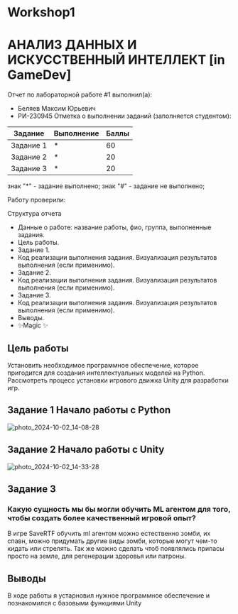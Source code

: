 # Workshop1
# АНАЛИЗ ДАННЫХ И ИСКУССТВЕННЫЙ ИНТЕЛЛЕКТ [in GameDev]
Отчет по лабораторной работе #1 выполнил(а):
- Беляев Максим Юрьевич
- РИ-230945
Отметка о выполнении заданий (заполняется студентом):

| Задание | Выполнение | Баллы |
| ------ | ------ | ------ |
| Задание 1 | * | 60 |
| Задание 2 | * | 20 |
| Задание 3 | * | 20 |

знак "*" - задание выполнено; знак "#" - задание не выполнено;

Работу проверили:

Структура отчета

- Данные о работе: название работы, фио, группа, выполненные задания.
- Цель работы.
- Задание 1.
- Код реализации выполнения задания. Визуализация результатов выполнения (если применимо).
- Задание 2.
- Код реализации выполнения задания. Визуализация результатов выполнения (если применимо).
- Задание 3.
- Код реализации выполнения задания. Визуализация результатов выполнения (если применимо).
- Выводы.
- ✨Magic ✨

## Цель работы
Установить необходимое программное обеспечение, которое пригодится для создания интеллектуальных моделей на Python. Рассмотреть процесс установки игрового движка Unity для разработки игр.


## Задание 1 Начало работы с Python
![photo_2024-10-02_14-08-28](https://github.com/user-attachments/assets/3acad30d-aab4-4534-8407-b93bc5a4f099)


## Задание 2 Начало работы с Unity
![photo_2024-10-02_14-33-28](https://github.com/user-attachments/assets/d7fff4ae-627d-4134-ad14-395c4f8be099)


## Задание 3
### Какую сущность мы бы могли обучить ML агентом для того, чтобы создать более качественный игровой опыт?
В игре SaveRTF обучить ml агентом можно естественно зомби, их спавн, можно придумать другие виды зомби, которые могут чем-то кидать или стрелять. Так же можно сделать чтоб появлялись припасы просто на земле, для регенерации здоровья или патроны.


## Выводы

В ходе работы я устарновил нужное программное обеспечение и познакомился с базовыми функциями Unity

